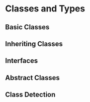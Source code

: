 # Classes and Types

## Basic Classes

## Inheriting Classes

## Interfaces

## Abstract Classes

## Class Detection
